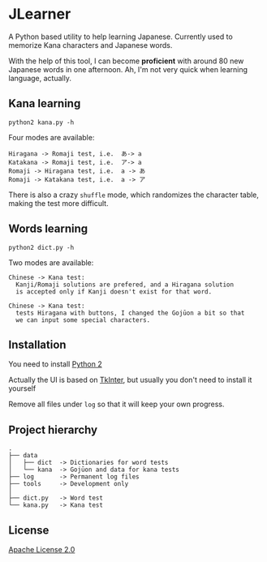 # JLearner

A Python based utility to help learning Japanese. Currently used to memorize Kana characters and Japanese words.

With the help of this tool, I can become <b>proficient</b> with around 80 new Japanese words in one afternoon. Ah, I'm not very quick when learning language, actually.


## Kana learning

    python2 kana.py -h

Four modes are available:

    Hiragana -> Romaji test, i.e.  あ-> a
    Katakana -> Romaji test, i.e.  ア-> a
    Romaji -> Hiragana test, i.e.  a -> あ
    Romaji -> Katakana test, i.e.  a -> ア

There is also a crazy `shuffle` mode, which randomizes the 
character table, making the test more difficult.


## Words learning
   
    python2 dict.py -h

Two modes are available:

    Chinese -> Kana test: 
      Kanji/Romaji solutions are prefered, and a Hiragana solution 
      is accepted only if Kanji doesn't exist for that word.
    
    Chinese -> Kana test:
      tests Hiragana with buttons, I changed the Gojūon a bit so that 
      we can input some special characters.


## Installation

You need to install [Python 2](http://www.python.org/getit/)

Actually the UI is based on [TkInter](https://wiki.python.org/moin/TkInter), but usually you don't need to install it yourself

Remove all files under `log` so that it will keep your own progress.

## Project hierarchy

    .
    ├── data
    │   ├── dict  -> Dictionaries for word tests
    │   └── kana  -> Gojūon and data for kana tests
    ├── log       -> Permanent log files
    ├── tools     -> Development only
    │
    ├── dict.py   -> Word test
    └── kana.py   -> Kana test


## License

[Apache License 2.0](http://www.apache.org/licenses/LICENSE-2.0)
